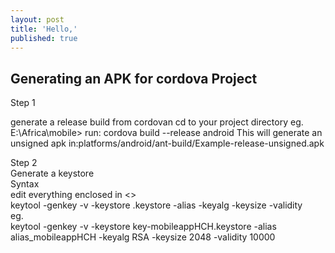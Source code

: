 ```yaml
---
layout: post
title: 'Hello,'
published: true
---
```


## Generating an APK for cordova Project
   Step 1  
   
   generate a release build from cordovan 
   cd to your project directory eg. E:\Africa\mobile>
   run: cordova build --release android
   This will generate an unsigned apk in:platforms/android/ant-build/Example-release-unsigned.apk
   
   Step 2  
   Generate a keystore  
   Syntax    
   edit everything enclosed in <>  
   keytool -genkey -v -keystore <keystoreName>.keystore -alias <Keystore AliasName> -keyalg <Key algorithm> -keysize     <Key size> -validity <Key Validity in Days>  
  eg.  
  keytool -genkey -v -keystore key-mobileappHCH.keystore -alias alias_mobileappHCH -keyalg RSA -keysize 2048 
  -validity 10000

   